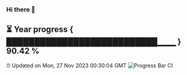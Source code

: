 ### Hi there 👋
⏳ Year progress { ███████████████████████████▁▁▁ } 90.42 %
---
⏰ Updated on Mon, 27 Nov 2023 00:30:04 GMT
![Progress Bar CI](https://github.com/Moyi321/Moyi321/workflows/Progress%20Bar%20CI/badge.svg)

